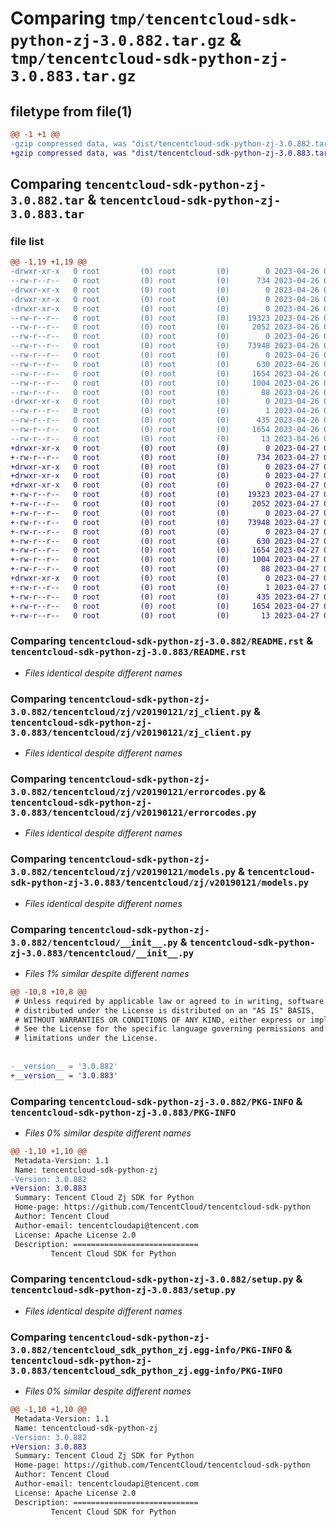 # Comparing `tmp/tencentcloud-sdk-python-zj-3.0.882.tar.gz` & `tmp/tencentcloud-sdk-python-zj-3.0.883.tar.gz`

## filetype from file(1)

```diff
@@ -1 +1 @@
-gzip compressed data, was "dist/tencentcloud-sdk-python-zj-3.0.882.tar", last modified: Wed Apr 26 04:04:02 2023, max compression
+gzip compressed data, was "dist/tencentcloud-sdk-python-zj-3.0.883.tar", last modified: Thu Apr 27 01:04:32 2023, max compression
```

## Comparing `tencentcloud-sdk-python-zj-3.0.882.tar` & `tencentcloud-sdk-python-zj-3.0.883.tar`

### file list

```diff
@@ -1,19 +1,19 @@
-drwxr-xr-x   0 root         (0) root         (0)        0 2023-04-26 04:04:02.000000 tencentcloud-sdk-python-zj-3.0.882/
--rw-r--r--   0 root         (0) root         (0)      734 2023-04-26 04:04:02.000000 tencentcloud-sdk-python-zj-3.0.882/README.rst
-drwxr-xr-x   0 root         (0) root         (0)        0 2023-04-26 04:04:02.000000 tencentcloud-sdk-python-zj-3.0.882/tencentcloud/
-drwxr-xr-x   0 root         (0) root         (0)        0 2023-04-26 04:04:02.000000 tencentcloud-sdk-python-zj-3.0.882/tencentcloud/zj/
-drwxr-xr-x   0 root         (0) root         (0)        0 2023-04-26 04:04:02.000000 tencentcloud-sdk-python-zj-3.0.882/tencentcloud/zj/v20190121/
--rw-r--r--   0 root         (0) root         (0)    19323 2023-04-26 04:04:02.000000 tencentcloud-sdk-python-zj-3.0.882/tencentcloud/zj/v20190121/zj_client.py
--rw-r--r--   0 root         (0) root         (0)     2052 2023-04-26 04:04:02.000000 tencentcloud-sdk-python-zj-3.0.882/tencentcloud/zj/v20190121/errorcodes.py
--rw-r--r--   0 root         (0) root         (0)        0 2023-04-26 04:04:02.000000 tencentcloud-sdk-python-zj-3.0.882/tencentcloud/zj/v20190121/__init__.py
--rw-r--r--   0 root         (0) root         (0)    73948 2023-04-26 04:04:02.000000 tencentcloud-sdk-python-zj-3.0.882/tencentcloud/zj/v20190121/models.py
--rw-r--r--   0 root         (0) root         (0)        0 2023-04-26 04:04:02.000000 tencentcloud-sdk-python-zj-3.0.882/tencentcloud/zj/__init__.py
--rw-r--r--   0 root         (0) root         (0)      630 2023-04-26 04:04:02.000000 tencentcloud-sdk-python-zj-3.0.882/tencentcloud/__init__.py
--rw-r--r--   0 root         (0) root         (0)     1654 2023-04-26 04:04:02.000000 tencentcloud-sdk-python-zj-3.0.882/PKG-INFO
--rw-r--r--   0 root         (0) root         (0)     1004 2023-04-26 04:04:02.000000 tencentcloud-sdk-python-zj-3.0.882/setup.py
--rw-r--r--   0 root         (0) root         (0)       88 2023-04-26 04:04:02.000000 tencentcloud-sdk-python-zj-3.0.882/setup.cfg
-drwxr-xr-x   0 root         (0) root         (0)        0 2023-04-26 04:04:02.000000 tencentcloud-sdk-python-zj-3.0.882/tencentcloud_sdk_python_zj.egg-info/
--rw-r--r--   0 root         (0) root         (0)        1 2023-04-26 04:04:02.000000 tencentcloud-sdk-python-zj-3.0.882/tencentcloud_sdk_python_zj.egg-info/dependency_links.txt
--rw-r--r--   0 root         (0) root         (0)      435 2023-04-26 04:04:02.000000 tencentcloud-sdk-python-zj-3.0.882/tencentcloud_sdk_python_zj.egg-info/SOURCES.txt
--rw-r--r--   0 root         (0) root         (0)     1654 2023-04-26 04:04:02.000000 tencentcloud-sdk-python-zj-3.0.882/tencentcloud_sdk_python_zj.egg-info/PKG-INFO
--rw-r--r--   0 root         (0) root         (0)       13 2023-04-26 04:04:02.000000 tencentcloud-sdk-python-zj-3.0.882/tencentcloud_sdk_python_zj.egg-info/top_level.txt
+drwxr-xr-x   0 root         (0) root         (0)        0 2023-04-27 01:04:32.000000 tencentcloud-sdk-python-zj-3.0.883/
+-rw-r--r--   0 root         (0) root         (0)      734 2023-04-27 01:04:32.000000 tencentcloud-sdk-python-zj-3.0.883/README.rst
+drwxr-xr-x   0 root         (0) root         (0)        0 2023-04-27 01:04:32.000000 tencentcloud-sdk-python-zj-3.0.883/tencentcloud/
+drwxr-xr-x   0 root         (0) root         (0)        0 2023-04-27 01:04:32.000000 tencentcloud-sdk-python-zj-3.0.883/tencentcloud/zj/
+drwxr-xr-x   0 root         (0) root         (0)        0 2023-04-27 01:04:32.000000 tencentcloud-sdk-python-zj-3.0.883/tencentcloud/zj/v20190121/
+-rw-r--r--   0 root         (0) root         (0)    19323 2023-04-27 01:04:32.000000 tencentcloud-sdk-python-zj-3.0.883/tencentcloud/zj/v20190121/zj_client.py
+-rw-r--r--   0 root         (0) root         (0)     2052 2023-04-27 01:04:32.000000 tencentcloud-sdk-python-zj-3.0.883/tencentcloud/zj/v20190121/errorcodes.py
+-rw-r--r--   0 root         (0) root         (0)        0 2023-04-27 01:04:32.000000 tencentcloud-sdk-python-zj-3.0.883/tencentcloud/zj/v20190121/__init__.py
+-rw-r--r--   0 root         (0) root         (0)    73948 2023-04-27 01:04:32.000000 tencentcloud-sdk-python-zj-3.0.883/tencentcloud/zj/v20190121/models.py
+-rw-r--r--   0 root         (0) root         (0)        0 2023-04-27 01:04:32.000000 tencentcloud-sdk-python-zj-3.0.883/tencentcloud/zj/__init__.py
+-rw-r--r--   0 root         (0) root         (0)      630 2023-04-27 01:04:32.000000 tencentcloud-sdk-python-zj-3.0.883/tencentcloud/__init__.py
+-rw-r--r--   0 root         (0) root         (0)     1654 2023-04-27 01:04:32.000000 tencentcloud-sdk-python-zj-3.0.883/PKG-INFO
+-rw-r--r--   0 root         (0) root         (0)     1004 2023-04-27 01:04:32.000000 tencentcloud-sdk-python-zj-3.0.883/setup.py
+-rw-r--r--   0 root         (0) root         (0)       88 2023-04-27 01:04:32.000000 tencentcloud-sdk-python-zj-3.0.883/setup.cfg
+drwxr-xr-x   0 root         (0) root         (0)        0 2023-04-27 01:04:32.000000 tencentcloud-sdk-python-zj-3.0.883/tencentcloud_sdk_python_zj.egg-info/
+-rw-r--r--   0 root         (0) root         (0)        1 2023-04-27 01:04:32.000000 tencentcloud-sdk-python-zj-3.0.883/tencentcloud_sdk_python_zj.egg-info/dependency_links.txt
+-rw-r--r--   0 root         (0) root         (0)      435 2023-04-27 01:04:32.000000 tencentcloud-sdk-python-zj-3.0.883/tencentcloud_sdk_python_zj.egg-info/SOURCES.txt
+-rw-r--r--   0 root         (0) root         (0)     1654 2023-04-27 01:04:32.000000 tencentcloud-sdk-python-zj-3.0.883/tencentcloud_sdk_python_zj.egg-info/PKG-INFO
+-rw-r--r--   0 root         (0) root         (0)       13 2023-04-27 01:04:32.000000 tencentcloud-sdk-python-zj-3.0.883/tencentcloud_sdk_python_zj.egg-info/top_level.txt
```

### Comparing `tencentcloud-sdk-python-zj-3.0.882/README.rst` & `tencentcloud-sdk-python-zj-3.0.883/README.rst`

 * *Files identical despite different names*

### Comparing `tencentcloud-sdk-python-zj-3.0.882/tencentcloud/zj/v20190121/zj_client.py` & `tencentcloud-sdk-python-zj-3.0.883/tencentcloud/zj/v20190121/zj_client.py`

 * *Files identical despite different names*

### Comparing `tencentcloud-sdk-python-zj-3.0.882/tencentcloud/zj/v20190121/errorcodes.py` & `tencentcloud-sdk-python-zj-3.0.883/tencentcloud/zj/v20190121/errorcodes.py`

 * *Files identical despite different names*

### Comparing `tencentcloud-sdk-python-zj-3.0.882/tencentcloud/zj/v20190121/models.py` & `tencentcloud-sdk-python-zj-3.0.883/tencentcloud/zj/v20190121/models.py`

 * *Files identical despite different names*

### Comparing `tencentcloud-sdk-python-zj-3.0.882/tencentcloud/__init__.py` & `tencentcloud-sdk-python-zj-3.0.883/tencentcloud/__init__.py`

 * *Files 1% similar despite different names*

```diff
@@ -10,8 +10,8 @@
 # Unless required by applicable law or agreed to in writing, software
 # distributed under the License is distributed on an "AS IS" BASIS,
 # WITHOUT WARRANTIES OR CONDITIONS OF ANY KIND, either express or implied.
 # See the License for the specific language governing permissions and
 # limitations under the License.
 
 
-__version__ = '3.0.882'
+__version__ = '3.0.883'
```

### Comparing `tencentcloud-sdk-python-zj-3.0.882/PKG-INFO` & `tencentcloud-sdk-python-zj-3.0.883/PKG-INFO`

 * *Files 0% similar despite different names*

```diff
@@ -1,10 +1,10 @@
 Metadata-Version: 1.1
 Name: tencentcloud-sdk-python-zj
-Version: 3.0.882
+Version: 3.0.883
 Summary: Tencent Cloud Zj SDK for Python
 Home-page: https://github.com/TencentCloud/tencentcloud-sdk-python
 Author: Tencent Cloud
 Author-email: tencentcloudapi@tencent.com
 License: Apache License 2.0
 Description: ============================
         Tencent Cloud SDK for Python
```

### Comparing `tencentcloud-sdk-python-zj-3.0.882/setup.py` & `tencentcloud-sdk-python-zj-3.0.883/setup.py`

 * *Files identical despite different names*

### Comparing `tencentcloud-sdk-python-zj-3.0.882/tencentcloud_sdk_python_zj.egg-info/PKG-INFO` & `tencentcloud-sdk-python-zj-3.0.883/tencentcloud_sdk_python_zj.egg-info/PKG-INFO`

 * *Files 0% similar despite different names*

```diff
@@ -1,10 +1,10 @@
 Metadata-Version: 1.1
 Name: tencentcloud-sdk-python-zj
-Version: 3.0.882
+Version: 3.0.883
 Summary: Tencent Cloud Zj SDK for Python
 Home-page: https://github.com/TencentCloud/tencentcloud-sdk-python
 Author: Tencent Cloud
 Author-email: tencentcloudapi@tencent.com
 License: Apache License 2.0
 Description: ============================
         Tencent Cloud SDK for Python
```

